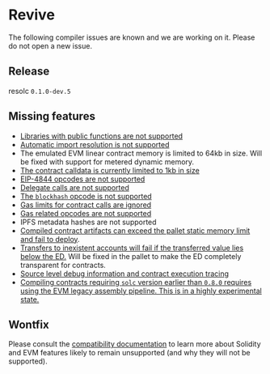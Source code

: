 # Revive

The following compiler issues are known and we are working on it. Please do not open a new issue.

## Release

resolc `0.1.0-dev.5`

## Missing features

- [Libraries with public functions are not supported](https://github.com/paritytech/revive/issues/91)
- [Automatic import resolution is not supported](https://github.com/paritytech/revive/issues/98)
- The emulated EVM linear contract memory is limited to 64kb in size. Will be fixed with support for metered dynamic memory.
- [The contract calldata is currently limited to 1kb in size](https://github.com/paritytech/revive/issues/57)
- [EIP-4844 opcodes are not supported](https://github.com/paritytech/revive/issues/64)
- [Delegate calls are not supported](https://github.com/paritytech/revive/issues/67)
- [The `blockhash` opcode is not supported](https://github.com/paritytech/revive/issues/61)
- [Gas limits for contract calls are ignored](https://github.com/paritytech/revive/issues/60)
- [Gas related opcodes are not supported](https://github.com/paritytech/revive/issues/60)
- IPFS metadata hashes are not supported
- [Compiled contract artifacts can exceed the pallet static memory limit and fail to deploy](https://github.com/paritytech/revive/issues/96).
- [Transfers to inexistent accounts will fail if the transferred value lies below the ED.](https://github.com/paritytech/revive/issues/83) Will be fixed in the pallet to make the ED completely transparent for contracts.
- [Source level debug information and contract execution tracing](https://github.com/paritytech/revive/issues/18)
- [Compiling contracts requiring `solc` version earlier than `0.8.0` requires using the EVM legacy assembly pipeline. This is in a highly experimental state.](https://github.com/paritytech/revive/issues/89)

## Wontfix

Please consult the [compatibility documentation](../compatibility.md) to learn more about Solidity and EVM features likely to remain unsupported (and why they will not be supported).

